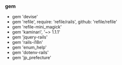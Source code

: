 ### gem

- gem 'devise'
- gem 'refile', require: 'refile/rails', github: 'refile/refile'
- gem 'refile-mini_magick'
- gem 'kaminari', '~> 1.1.1'
- gem 'jquery-rails'
- gem 'rails-i18n'
- gem 'enum_help'
- gem 'dotenv-rails'
- gem 'jp_prefecture'
